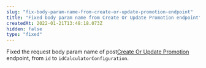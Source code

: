 ```yaml
---
slug: "fix-body-param-name-from-create-or-update-promotion-endpoint"
title: "Fixed body param name from Create Or Update Promotion endpoint"
createdAt: 2022-01-21T13:48:18.073Z
hidden: false
type: "fixed"
---
```


Fixed the request body param name of <span class="api"><span class="pg-type type-post">post</span>[Create Or Update Promotion](https://developers.vtex.com/vtex-rest-api/reference/promotions/createorupdatecalculatorconfiguration) endpoint, from `id` to `idCalculatorConfiguration`.